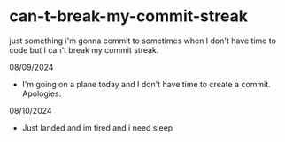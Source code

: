 # can-t-break-my-commit-streak
just something i'm gonna commit to sometimes when I don't have time to code but I can't break my commit streak.


08/09/2024
- I'm going on a plane today and I don't have time to create a commit. Apologies.

08/10/2024
- Just landed and im tired and i need sleep

